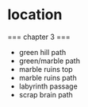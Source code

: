 # location
=== chapter 3 ===
* green hill path
* green/marble path
* marble ruins top
* marble ruins path
* labyrinth passage
* scrap brain path
